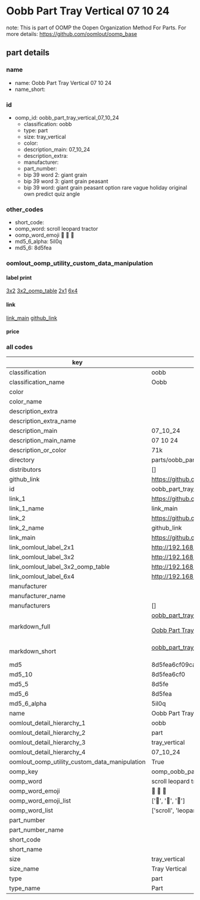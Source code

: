 # Oobb Part Tray Vertical 07 10 24  

note: This is part of OOMP the Oopen Organization Method For Parts. For more details: https://github.com/oomlout/oomp_base

##  part details





### name
* name: Oobb Part Tray Vertical 07 10 24
* name_short: 
### id
* oomp_id: oobb_part_tray_vertical_07_10_24
  * classification: oobb
  * type: part
  * size: tray_vertical
  * color: 
  * description_main: 07_10_24
  * description_extra: 
  * manufacturer: 
  * part_number: 
  * bip 39 word 2: giant grain
  * bip 39 word 3: giant grain peasant
  * bip 39 word: giant grain peasant option rare vague holiday original own predict quiz angle

### other_codes
* short_code: 
* oomp_word: scroll leopard tractor
* oomp_word_emoji :scroll: :leopard: :tractor:
* md5_6_alpha: 5il0q
* md5_6: 8d5fea






### oomlout_oomp_utility_custom_data_manipulation
#### label print
[3x2](http://192.168.1.245:1112/?label=oomp%205il0q)
[3x2_oomp_table](http://192.168.1.107:1112/?label=oomp%205il0q)
[2x1](http://192.168.1.242:1112/?label=oomp%205il0q)
[6x4](http://192.168.1.55:1112/?label=oomp%205il0q)    

#### link

[link_main](https://github.com/oomlout/oomlout_oomp_current_version_messy/tree/main/parts/oobb_part_tray_vertical_07_10_24) [github_link](https://github.com/oomlout/oomlout_oomp_part_src/tree/main/parts/oobb_part_tray_vertical_07_10_24)                             

#### price







### all codes 
| key | value |  
| --- | --- |  
| classification | oobb |  
| classification_name | Oobb |  
| color |  |  
| color_name |  |  
| description_extra |  |  
| description_extra_name |  |  
| description_main | 07_10_24 |  
| description_main_name | 07 10 24 |  
| description_or_color | 71k |  
| directory | parts/oobb_part_tray_vertical_07_10_24 |  
| distributors | [] |  
| github_link | https://github.com/oomlout/oomlout_oomp_part_src/tree/main/parts/oobb_part_tray_vertical_07_10_24 |  
| id | oobb_part_tray_vertical_07_10_24 |  
| link_1 | https://github.com/oomlout/oomlout_oomp_current_version_messy/tree/main/parts/oobb_part_tray_vertical_07_10_24 |  
| link_1_name | link_main |  
| link_2 | https://github.com/oomlout/oomlout_oomp_part_src/tree/main/parts/oobb_part_tray_vertical_07_10_24 |  
| link_2_name | github_link |  
| link_main | https://github.com/oomlout/oomlout_oomp_current_version_messy/tree/main/parts/oobb_part_tray_vertical_07_10_24 |  
| link_oomlout_label_2x1 | http://192.168.1.242:1112/?label=oomp%205il0q |  
| link_oomlout_label_3x2 | http://192.168.1.245:1112/?label=oomp%205il0q |  
| link_oomlout_label_3x2_oomp_table | http://192.168.1.107:1112/?label=oomp%205il0q |  
| link_oomlout_label_6x4 | http://192.168.1.55:1112/?label=oomp%205il0q |  
| manufacturer |  |  
| manufacturer_name |  |  
| manufacturers | [] |  
| markdown_full | [oobb_part_tray_vertical_07_10_24](https://github.com/oomlout/oomlout_oomp_current_version_messy/tree/main/parts/oobb_part_tray_vertical_07_10_24)<br>[](https://github.com/oomlout/oomlout_oomp_current_version_messy/tree/main/parts/oobb_part_tray_vertical_07_10_24)<br>[Oobb Part Tray Vertical 07 10 24](https://github.com/oomlout/oomlout_oomp_current_version_messy/tree/main/parts/oobb_part_tray_vertical_07_10_24)<br><br> |  
| markdown_short | [oobb_part_tray_vertical_07_10_24](https://github.com/oomlout/oomlout_oomp_current_version_messy/tree/main/parts/oobb_part_tray_vertical_07_10_24)<br><br> |  
| md5 | 8d5fea6cf09cad9bc2d909bb4459630d |  
| md5_10 | 8d5fea6cf0 |  
| md5_5 | 8d5fe |  
| md5_6 | 8d5fea |  
| md5_6_alpha | 5il0q |  
| name | Oobb Part Tray Vertical 07 10 24 |  
| oomlout_detail_hierarchy_1 | oobb |  
| oomlout_detail_hierarchy_2 | part |  
| oomlout_detail_hierarchy_3 | tray_vertical |  
| oomlout_detail_hierarchy_4 | 07_10_24 |  
| oomlout_oomp_utility_custom_data_manipulation | True |  
| oomp_key | oomp_oobb_part_tray_vertical_07_10_24 |  
| oomp_word | scroll leopard tractor |  
| oomp_word_emoji | :scroll: :leopard: :tractor: |  
| oomp_word_emoji_list | [':scroll:', ':leopard:', ':tractor:'] |  
| oomp_word_list | ['scroll', 'leopard', 'tractor'] |  
| part_number |  |  
| part_number_name |  |  
| short_code |  |  
| short_name |  |  
| size | tray_vertical |  
| size_name | Tray Vertical |  
| type | part |  
| type_name | Part |  
